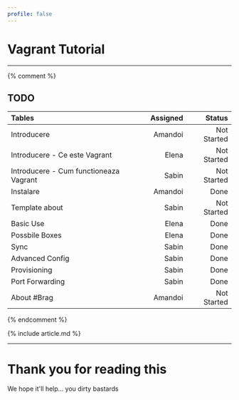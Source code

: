 ```yaml
---
profile: false
---
```


# Vagrant Tutorial

---

{% comment %}

## TODO

| Tables        | Assigned      | Status  |
|:------------- | -------------:| -------:|
| Introducere | Amandoi | Not Started |
| Introducere - Ce este Vagrant | Elena | Not Started |
| Introducere - Cum functioneaza Vagrant | Sabin | Not Started |
| Instalare | Amandoi | Done |
| Template about | Sabin | Not Started |
| Basic Use | Elena | Done |
| Possbile Boxes | Elena | Done |
| Sync | Sabin | Done |
| Advanced Config | Sabin | Done |
| Provisioning | Sabin | Done |
| Port Forwarding | Sabin | Done |
| About #Brag | Amandoi | Not Started |

{% endcomment %}

{% include article.md %}

---

# Thank you for reading this

We hope it'll help... you dirty bastards

